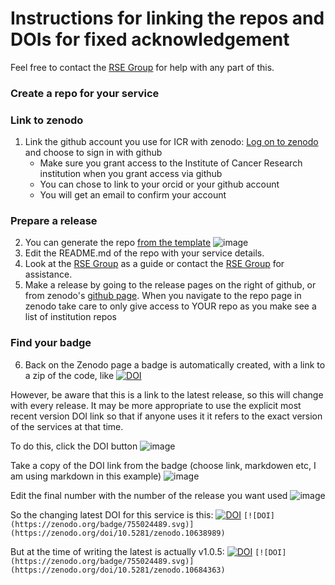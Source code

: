 # Instructions for linking the repos and DOIs for fixed acknowledgement

Feel free to contact the [RSE Group](mailto:schelpdesk@icr.ac.uk) for help with any part of this.
### Create a repo for your service
   
### Link to zenodo
1. Link the github account you use for ICR with zenodo: [Log on to zenodo](https://zenodo.org/login/?next=%2F) and choose to sign in with github
   - Make sure you grant access to the Institute of Cancer Research institution when you grant access via github
   - You can chose to link to your orcid or your github account
   - You will get an email to confirm your account

### Prepare a release
2. You can generate the repo [from the template](https://github.com/ICR-Services/Service-Template)
   ![image](https://github.com/ICR-Services/Instructions/assets/132372271/752a4a81-568d-45a2-8486-2efb3b9e745a)
3. Edit the README.md of the repo with your service details.
4. Look at the [RSE Group](https://github.com/ICR-Services/RSE-Group) as a guide or contact the [RSE Group](mailto:schelpdesk@icr.ac.uk) for assistance.
5. Make a release by going to the release pages on the right of github, or from zenodo's [github page](https://zenodo.org/account/settings/github/). When you navigate to the repo page in zenodo take care to only give access to YOUR repo as you make see a list of institution repos

### Find your badge
6. Back on the Zenodo page a badge is automatically created, with a link to a zip of the code, like [![DOI](https://zenodo.org/badge/755024489.svg)](https://zenodo.org/doi/10.5281/zenodo.10638989)

However, be aware that this is a link to the latest release, so this will change with every release. It may be more appropriate to use the explicit most recent version DOI link so that if anyone uses it it refers to the exact version of the services at that time.

To do this, click the DOI button
![image](https://github.com/ICR-Services/Instructions/assets/132372271/c1ce5507-3036-4d86-8adc-3f582d3cc2af)

Take a copy of the DOI link from the badge (choose link, markdowen etc, I am using markdown in this example)
![image](https://github.com/ICR-Services/Instructions/assets/132372271/743d1e8a-35ca-4f08-83f1-dcef07a2db52)

Edit the final number with the number of the release you want used
![image](https://github.com/ICR-Services/Instructions/assets/132372271/8d031b2e-1394-49d2-95db-87d176131b87)

So the changing latest DOI for this service is this:
[![DOI](https://zenodo.org/badge/755024489.svg)](https://zenodo.org/doi/10.5281/zenodo.10638989)
```[![DOI](https://zenodo.org/badge/755024489.svg)](https://zenodo.org/doi/10.5281/zenodo.10638989)```

But at the time of writing the latest is actually v1.0.5: 
[![DOI](https://zenodo.org/badge/755024489.svg)](https://zenodo.org/doi/10.5281/zenodo.10684363)
```[![DOI](https://zenodo.org/badge/755024489.svg)](https://zenodo.org/doi/10.5281/zenodo.10684363)```





